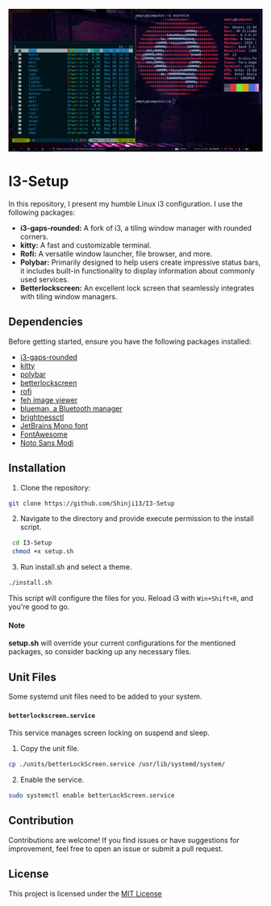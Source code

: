 ![I3-image](./assets/images/i3-setup)

# I3-Setup

In this repository, I present my humble Linux i3 configuration. I use the following packages:

- **i3-gaps-rounded:** A fork of i3, a tiling window manager with rounded corners.
- **kitty:** A fast and customizable terminal.
- **Rofi:** A versatile window launcher, file browser, and more.
- **Polybar:** Primarily designed to help users create impressive status bars, it includes built-in functionality to display information about commonly used services.
- **Betterlockscreen:** An excellent lock screen that seamlessly integrates with tiling window managers.

## Dependencies

Before getting started, ensure you have the following packages installed:

- [i3-gaps-rounded](https://github.com/jbenden/i3-gaps-rounded)
- [kitty](https://github.com/kovidgoyal/kitty)
- [polybar](https://github.com/polybar/polybar)
- [betterlockscreen](https://github.com/betterlockscreen/betterlockscreen)
- [rofi](https://github.com/davatorium/rofi)
- [feh image viewer](https://github.com/derf/feh)
- [blueman, a Bluetooth manager](https://github.com/blueman-project/blueman)
- [brightnessctl](https://github.com/Hummer12007/brightnessctl)
- [JetBrains Mono font](https://www.jetbrains.com/lp/mono/)
- [FontAwesome](https://fontawesome.com/download)
- [Noto Sans Modi](https://www.cufonfonts.com/font/noto-sans-modi)

## Installation

1. Clone the repository:

```bash
git clone https://github.com/Shinji13/I3-Setup
```

2. Navigate to the directory and provide execute permission to the install script.

```bash
 cd I3-Setup
 chmod +x setup.sh
```

3. Run install.sh and select a theme.

```bash
./install.sh
```

This script will configure the files for you. Reload i3 with `Win+Shift+R`, and you're good to go.

#### Note

**setup.sh** will override your current configurations for the mentioned packages, so consider backing up any necessary files.

## Unit Files

Some systemd unit files need to be added to your system.

#### `betterlockscreen.service`

This service manages screen locking on suspend and sleep.

1. Copy the unit file.

```bash
cp ./units/betterLockScreen.service /usr/lib/systemd/system/
```

2. Enable the service.

```bash
sudo systemctl enable betterLockScreen.service
```

## Contribution

Contributions are welcome! If you find issues or have suggestions for improvement, feel free to open an issue or submit a pull request.

## License

This project is licensed under the [MIT License](https://opensource.org/license/mit/)
